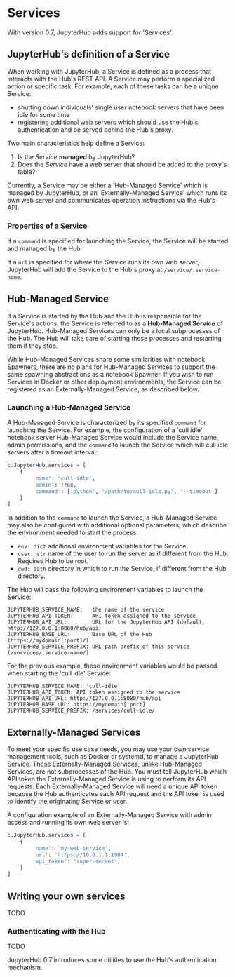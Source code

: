 # Services


With version 0.7, JupyterHub adds support for 'Services'.


## JupyterHub's definition of a Service

When working with JupyterHub, a Service is defined as a process that interacts
with the Hub's REST API. A Service may perform a specialized action or
specific task. For example, each of these tasks can be a unique Service:

- shutting down individuals' single user notebook servers that have been idle
  for some time
- registering additional web servers which should use the Hub's authentication
  and be served behind the Hub's proxy.

Two main characteristics help define a Service:

1. Is the *Service* **managed** by JupyterHub?
2. Does the *Service* have a web server that should be added to the proxy's 
   table?

Currently, a Service may be either a 'Hub-Managed Service' which is managed by
JupyterHub, or an 'Externally-Managed Service' which runs its own web server and
communicates operation instructions via the Hub's API.

### Properties of a Service

If a `command` is specified for launching the Service, the Service will be
started and managed by the Hub.

If a `url` is specified for where the Service runs its own web server,
JupyterHub will add the Service to the Hub's proxy at 
`/service/:service-name`.

## Hub-Managed Service

If a Service is started by the Hub and the Hub is responsible for the
Service's actions, the Service is referred to as a **Hub-Managed Service** of 
JupyterHub. Hub-Managed Services can only be a local subprocesses of the Hub. The
Hub will take care of starting these processes and restarting them if they
stop.

While Hub-Managed Services share some similarities with notebook Spawners,
there are no plans for Hub-Managed Services to support the same spawning
abstractions as a notebook Spawner. If you wish to run Services in
Docker or other deployment environments, the Service can be registered as an
Externally-Managed Service, as described below.

### Launching a Hub-Managed Service

A Hub-Managed Service is characterized by its specified `command` for launching
the Service. For example, the configuration of a 'cull idle' notebook server
Hub-Managed Service would include the Service name, admin permissions, and the
`command` to launch the Service which will cull idle servers after a timeout
interval:

```python
c.JupyterHub.services = [
    {
        'name': 'cull-idle',
        'admin': True,
        'command': ['python', '/path/to/cull-idle.py', '--timeout']
    }
]
```


In addition to the `command` to launch the Service, a Hub-Managed Service may also
be configured with additional optional parameters, which describe the
environment needed to start the process:

- `env: dict` additional environment variables for the Service.
- `user: str` name of the user to run the server as if different from the Hub.
   Requires Hub to be root.
- `cwd: path` directory in which to run the Service, if different from the 
   Hub directory.

The Hub will pass the following environment variables to launch the Service:

```
JUPYTERHUB_SERVICE_NAME:   the name of the service
JUPYTERHUB_API_TOKEN:      API token assigned to the service
JUPYTERHUB_API_URL:        URL for the JupyterHub API (default, http://127.0.0.1:8080/hub/api)
JUPYTERHUB_BASE_URL:       Base URL of the Hub (https://mydomain[:port]/)
JUPYTERHUB_SERVICE_PREFIX: URL path prefix of this service (/services/:service-name/)
```

For the previous example, these environment variables would be passed when
starting the 'cull idle' Service:

```
JUPYTERHUB_SERVICE_NAME: 'cull-idle'
JUPYTERHUB_API_TOKEN: API token assigned to the service
JUPYTERHUB_API_URL: http://127.0.0.1:8080/hub/api
JUPYTERHUB_BASE_URL: https://mydomain[:port]
JUPYTERHUB_SERVICE_PREFIX: /services/cull-idle/
```

## Externally-Managed Services

To meet your specific use case needs, you may use your own service management
tools, such as Docker or systemd, to manage a JupyterHub Service.
These Externally-Managed Services, unlike Hub-Managed Services, are not subprocesses of
the Hub. You must tell JupyterHub which API token the Externally-Managed Service is
using to perform its API requests. Each Externally-Managed Service will need a unique
API token because the Hub authenticates each API request and the API token is
used to identify the originating Service or user.

A configuration example of an Externally-Managed Service with admin access and running its
own web server is:

```python
c.JupyterHub.services = [
    {
        'name': 'my-web-service',
        'url': 'https://10.0.1.1:1984',
        'api_token': 'super-secret',
    }
]
```


## Writing your own services

TODO

### Authenticating with the Hub

TODO

JupyterHub 0.7 introduces some utilities to use the Hub's authentication
mechanism.